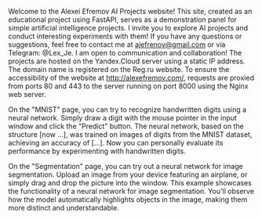 Welcome to the Alexei Efremov AI Projects website! This site, created as an educational project using FastAPI, serves as a demonstration panel for simple artificial intelligence projects. I invite you to explore AI projects and conduct interesting experiments with them! If you have any questions or suggestions, feel free to contact me at ajefrenov@gmail.com or via Telegram: @Lex_Je. I am open to communication and collaboration!
The projects are hosted on the Yandex.Cloud server using a static IP address. The domain name is registered on the Reg.ru website. To ensure the accessibility of the website at http://alexefremov.com/, requests are proxied from ports 80 and 443 to the server running on port 8000 using the Nginx web server.



On the "MNIST" page, you can try to recognize handwritten digits using a neural network. Simply draw a digit with the mouse pointer in the input window and click the "Predict" button.
The neural network, based on the structure [now …], was trained on images of digits from the MNIST dataset, achieving an accuracy of [...]. Now you can personally evaluate its performance by experimenting with handwritten digits.


On the "Segmentation" page, you can try out a neural network for image segmentation. Upload an image from your device featuring an airplane, or simply drag and drop the picture into the window.
This example showcases the functionality of a neural network for image segmentation. You'll observe how the model automatically highlights objects in the image, making them more distinct and understandable.
